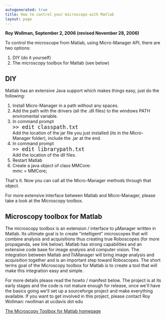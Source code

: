 ```yaml
---
autogenerated: true
title: How to control your microscope with Matlab
layout: page
---
```


<span>**Roy Wollman, September 2, 2006 (revised November 28,
2006)**</span>  
  
  
To control the microscope from Matlab, using Micro-Manager API, there
are two options:  

1.  DIY (do it yourself)
2.  The microscopy toolbox for Matlab (see below)

  

## DIY

Matlab has an extensive Java support which makes things easy, just do
the following:

1.  Install Micro-Manager in a path without any spaces.
2.  Add the path with the drivers (all the .dll files) to the windows
    PATH enviromental variable.
3.  In command prompt  
    <big><span><font face="monospace"> \>\> edit
    classpath.txt</font></span> </big>  
    Add the location of the jar file you just installed (its in the
    Micro-Manager folder), include the .jar at the end.
4.  In command prompt  
    <big><span><font face="monospace"> \>\> edit librarypath.txt
    </font></span></big>  
    Add the location of the dll files.
5.  Restart Matlab
6.  Create a java object of class MMCore:  
        mmc = MMCore;

That's it. Now you can call all the Micro-Manager methods through that
object.  
  
For more extensive interface between Matlab and Micro-Manager, please
take a look at the Microscopy toolbox.

## Microscopy toolbox for Matlab

The microscopy toolbox is an extension / interface to μManager written
in Matlab. Its ultimate goal is to create "intelligent" microscopes that
will combine analysis and acquisitions thus creating true Roboscopes
(for more propaganda, see link below). Matlab has strong capabilities
and an extensive code base for image analysis and computer vision. The
integration between Matlab and Î¼Manager will bring image analysis and
acquisition together and is an important step toward Roboscopes. The
short terms goal of the Microscopy toolbox for Matlab is to create a
tool that will make this integration easy and simple.  
  
For more details please read the howto / manifest below. The project is
at its early stages and the code is not mature enough for release, once
we'll have the basics going we'll set up a sourceforge project and make
everything available. If you want to get involved in this project,
please contact Roy Wollman: rwollman at ucdavis dot edu  
  
[The Microscopy Toolbox for Matlab
homepage](http://www.mcb.ucdavis.edu/faculty-labs/scholey/Roy/Roboscope.html)
